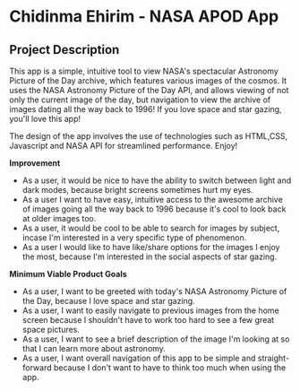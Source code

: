 # Chidinma Ehirim - NASA APOD App

## Project Description

This app is a simple, intuitive tool to view NASA's spectacular Astronomy Picture of the Day archive, which features various images of the cosmos. It uses the NASA Astronomy Picture of the Day API, and allows viewing of not only the current image of the day, but navigation to view the archive of images dating all the way back to 1996! If you love space and star gazing, you'll love this app!

The design of the app involves the use of technologies such as HTML,CSS, Javascript and NASA API for streamlined performance. Enjoy!

**Improvement**

- As a user, it would be nice to have the ability to switch between light and dark modes, because bright screens sometimes hurt my eyes.
- As a user I want to have easy, intuitive access to the awesome archive of images going all the way back to 1996 because it's cool to look back at older images too.
- As a user, it would be cool to be able to search for images by subject, incase I'm interested in a very specific type of phenomenon.
- As a user I would like to have like/share options for the images I enjoy the most, because I'm interested in the social aspects of star gazing.

**Minimum Viable Product Goals**

- As a user, I want to be greeted with today's NASA Astronomy Picture of the Day, because I love space and star gazing.
- As a user, I want to easily navigate to previous images from the home screen because I shouldn't have to work too hard to see a few great space pictures.
- As a user, I want to see a brief description of the image I'm looking at so that I can learn more about astronomy.
- As a user, I want overall navigation of this app to be simple and straight-forward because I don't want to have to think too much when using the app.